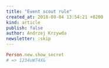 ```yaml
---
title: "Event scout rule"
created_at: 2018-09-04 13:54:21 +0200
kind: article
publish: false
author: Andrzej Krzywda
newsletter: :skip
---
```



<!-- more -->

```ruby
Person.new.show_secret
# => 1234vW74X&
```

